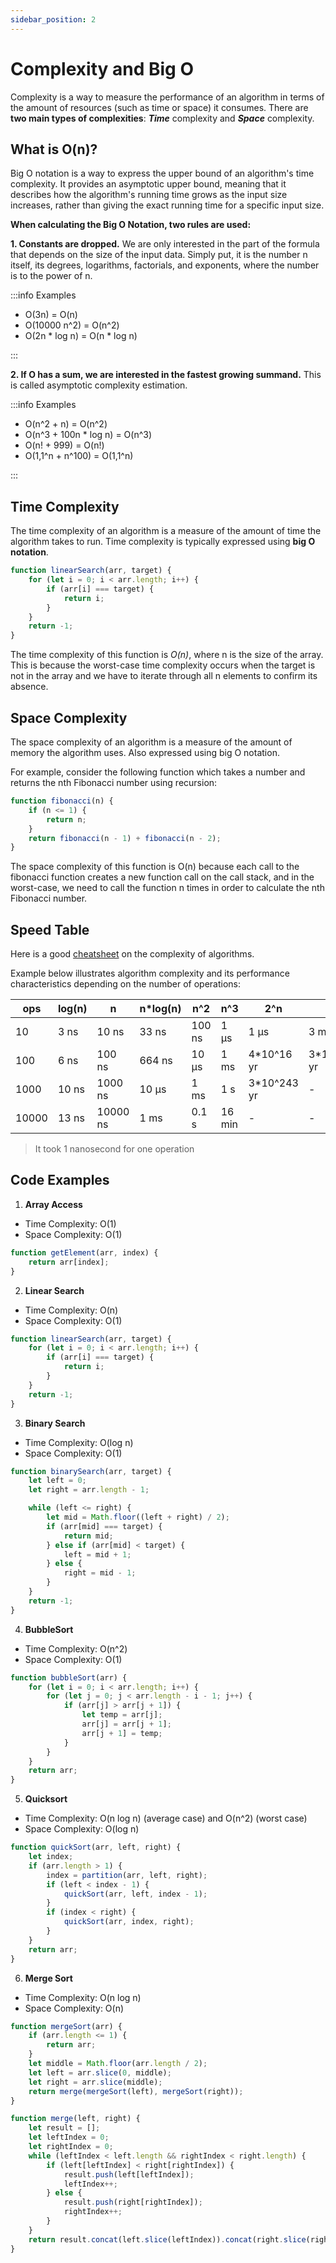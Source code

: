 ```yaml
---
sidebar_position: 2
---
```


# Complexity and Big O

Complexity is a way to measure the performance of an algorithm in terms of the amount of resources (such as time or space) it consumes. There are **two main types of complexities**: **_Time_** complexity and **_Space_** complexity.

## What is O(n)?

Big O notation is a way to express the upper bound of an algorithm's time complexity. It provides an asymptotic upper bound, meaning that it describes how the algorithm's running time grows as the input size increases, rather than giving the exact running time for a specific input size.

**When calculating the Big O Notation, two rules are used:**

**1. Constants are dropped.** We are only interested in the part of the formula that depends on the size of the input data. Simply put, it is the number n itself, its degrees, logarithms, factorials, and exponents, where the number is to the power of n.

:::info Examples

-   O(3n) = O(n)
-   O(10000 n^2) = O(n^2)
-   O(2n \* log n) = O(n \* log n)

:::

**2. If O has a sum, we are interested in the fastest growing summand.** This is called asymptotic complexity estimation.

:::info Examples

-   O(n^2 + n) = O(n^2)
-   O(n^3 + 100n \* log n) = O(n^3)
-   O(n! + 999) = O(n!)
-   O(1,1^n + n^100) = O(1,1^n)

:::

## Time Complexity

The time complexity of an algorithm is a measure of the amount of time the algorithm takes to run. Time complexity is typically expressed using **big O notation**.

```js
function linearSearch(arr, target) {
	for (let i = 0; i < arr.length; i++) {
		if (arr[i] === target) {
			return i;
		}
	}
	return -1;
}
```

The time complexity of this function is _O(n)_, where n is the size of the array. This is because the worst-case time complexity occurs when the target is not in the array and we have to iterate through all n elements to confirm its absence.

## Space Complexity

The space complexity of an algorithm is a measure of the amount of memory the algorithm uses. Also expressed using big O notation.

For example, consider the following function which takes a number and returns the nth Fibonacci number using recursion:

```js
function fibonacci(n) {
	if (n <= 1) {
		return n;
	}
	return fibonacci(n - 1) + fibonacci(n - 2);
}
```

The space complexity of this function is O(n) because each call to the fibonacci function creates a new function call on the call stack, and in the worst-case, we need to call the function n times in order to calculate the nth Fibonacci number.

## Speed Table

Here is a good <a href="https://www.bigocheatsheet.com/" target="_blank" rel="noindex nofollow">cheatsheet</a> on the complexity of algorithms.

Example below illustrates algorithm complexity and its performance characteristics depending on the number of operations:

| ops   | log(n) | n        | n\*log(n) | n^2    | n^3    | 2^n          | n!           | n^n          |
| ----- | ------ | -------- | --------- | ------ | ------ | ------------ | ------------ | ------------ |
| 10    | 3 ns   | 10 ns    | 33 ns     | 100 ns | 1 μs   | 1 μs         | 3 ms         | 10 s         |
| 100   | 6 ns   | 100 ns   | 664 ns    | 10 μs  | 1 ms   | 4\*10^16 yr  | 3\*10^141 yr | 3\*10^183 yr |
| 1000  | 10 ns  | 1000 ns  | 10 μs     | 1 ms   | 1 s    | 3\*10^243 yr | -            | -            |
| 10000 | 13 ns  | 10000 ns | 1 ms      | 0.1 s  | 16 min | -            | -            | -            |

> It took 1 nanosecond for one operation

## Code Examples

1. **Array Access**

-   Time Complexity: O(1)
-   Space Complexity: O(1)

```js
function getElement(arr, index) {
	return arr[index];
}
```

2. **Linear Search**

-   Time Complexity: O(n)
-   Space Complexity: O(1)

```js
function linearSearch(arr, target) {
	for (let i = 0; i < arr.length; i++) {
		if (arr[i] === target) {
			return i;
		}
	}
	return -1;
}
```

3. **Binary Search**

-   Time Complexity: O(log n)
-   Space Complexity: O(1)

```js
function binarySearch(arr, target) {
	let left = 0;
	let right = arr.length - 1;

	while (left <= right) {
		let mid = Math.floor((left + right) / 2);
		if (arr[mid] === target) {
			return mid;
		} else if (arr[mid] < target) {
			left = mid + 1;
		} else {
			right = mid - 1;
		}
	}
	return -1;
}
```

4. **BubbleSort**

-   Time Complexity: O(n^2)
-   Space Complexity: O(1)

```js
function bubbleSort(arr) {
	for (let i = 0; i < arr.length; i++) {
		for (let j = 0; j < arr.length - i - 1; j++) {
			if (arr[j] > arr[j + 1]) {
				let temp = arr[j];
				arr[j] = arr[j + 1];
				arr[j + 1] = temp;
			}
		}
	}
	return arr;
}
```

5. **Quicksort**

-   Time Complexity: O(n log n) (average case) and O(n^2) (worst case)
-   Space Complexity: O(log n)

```js
function quickSort(arr, left, right) {
	let index;
	if (arr.length > 1) {
		index = partition(arr, left, right);
		if (left < index - 1) {
			quickSort(arr, left, index - 1);
		}
		if (index < right) {
			quickSort(arr, index, right);
		}
	}
	return arr;
}
```

6. **Merge Sort**

-   Time Complexity: O(n log n)
-   Space Complexity: O(n)

```js
function mergeSort(arr) {
	if (arr.length <= 1) {
		return arr;
	}
	let middle = Math.floor(arr.length / 2);
	let left = arr.slice(0, middle);
	let right = arr.slice(middle);
	return merge(mergeSort(left), mergeSort(right));
}

function merge(left, right) {
	let result = [];
	let leftIndex = 0;
	let rightIndex = 0;
	while (leftIndex < left.length && rightIndex < right.length) {
		if (left[leftIndex] < right[rightIndex]) {
			result.push(left[leftIndex]);
			leftIndex++;
		} else {
			result.push(right[rightIndex]);
			rightIndex++;
		}
	}
	return result.concat(left.slice(leftIndex)).concat(right.slice(rightIndex));
}
```
